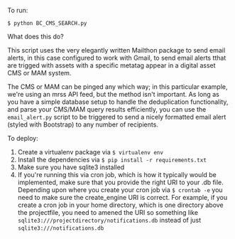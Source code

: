 To run: 

`$ python BC_CMS_SEARCH.py`


What does this do? 

This script uses the very elegantly written Mailthon package to send email alerts, in this case configured to work with Gmail, to send email alerts tthat are trigged with assets with a specific metatag appear in a digital asset CMS or MAM system. 

The CMS or MAM can be pinged any which way; in this particular example, we're using an mrss API feed, but the method isn't important. As long as you have a simple database setup to handle the deduplication functionality, and parse your CMS/MAM query results efficiently, you can use the `email_alert.py` script to be triggered to send a nicely formatted email alert (styled with Bootstrap) to any number of recipients.

To deploy:

1. Create a virtualenv package via `$ virtualenv env`
2. Install the dependencies via `$ pip install -r requirements.txt`
3. Make sure you have sqlite3 installed
4. If you're running this via cron job, which is how it typically would be implemented, make sure that you provide the right URI to your .db file. Depending upon where you create your cron job via `$ crontab -e` you need to make sure the create_engine URI is correct. For example, if you create a cron job in your home directory, which is one directory above the projectfile, you need to amened the URI so something like `sqlite3:///projectdirectory/notifications.db` instead of just `sqlite3:///notifications.db`

